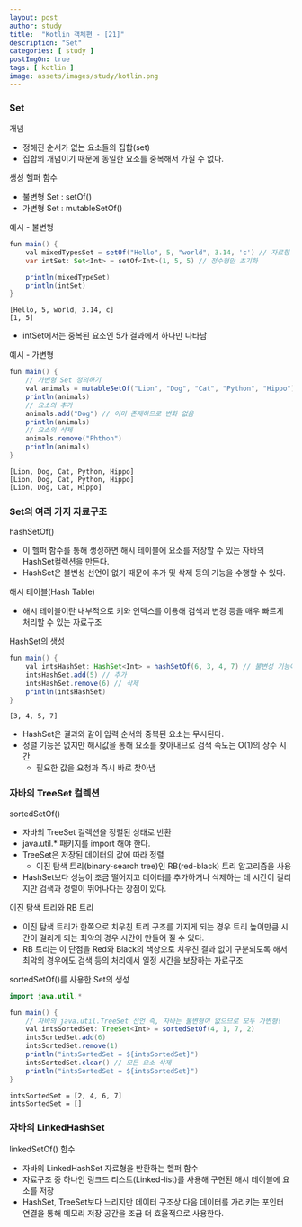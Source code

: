 ```yaml
---
layout: post
author: study
title:  "Kotlin 객체편 - [21]"
description: "Set"
categories: [ study ]
postImgOn: true
tags: [ kotlin ]
image: assets/images/study/kotlin.png
---
```


### Set

개념 
- 정해진 순서가 없는 요소들의 집합(set)
- 집합의 개념이기 때문에 동일한 요소를 중복해서 가질 수 없다.

생성 헬퍼 함수
- 불변형 Set : setOf()
- 가변형 Set : mutableSetOf()


예시 - 불변형
```java
fun main() {
    val mixedTypesSet = setOf("Hello", 5, "world", 3.14, 'c') // 자료형 혼합 초기화
    var intSet: Set<Int> = setOf<Int>(1, 5, 5) // 정수형만 초기화

    println(mixedTypeSet)
    println(intSet)
}
```
```
[Hello, 5, world, 3.14, c]
[1, 5]
```
- intSet에서는 중복된 요소인 5가 결과에서 하나만 나타남

예시 - 가변형
```java
fun main() {
    // 가변형 Set 정의하기
    val animals = mutableSetOf("Lion", "Dog", "Cat", "Python", "Hippo")
    println(animals)
    // 요소의 추가
    animals.add("Dog") // 이미 존재하므로 변화 없음
    println(animals)
    // 요소의 삭제
    animals.remove("Phthon")
    println(animals)
}
```
```
[Lion, Dog, Cat, Python, Hippo]
[Lion, Dog, Cat, Python, Hippo]
[Lion, Dog, Cat, Hippo]
```

### Set의 여러 가지 자료구조

hashSetOf()
- 이 헬퍼 함수를 통해 생성하면 해시 테이블에 요소를 저장할 수 있는 자바의 HashSet컬렉션을 만든다.
- HashSet은 불변성 선언이 없기 때문에 추가 및 삭제 등의 기능을 수행할 수 있다.

해시 테이블(Hash Table)
- 해시 테이블이란 내부적으로 키와 인덱스를 이용해 검색과 변경 등을 매우 빠르게 처리할 수 있는 자료구조

HashSet의 생성
```java
fun main() {
    val intsHashSet: HashSet<Int> = hashSetOf(6, 3, 4, 7) // 불변성 기능이 없음
    intsHashSet.add(5) // 추가
    intsHashSet.remove(6) // 삭제
    println(intsHashSet)
}
```
```
[3, 4, 5, 7]
```
- HashSet은 결과와 같이 입력 순서와 중복된 요소는 무시된다.
- 정렬 기능은 없지만 해시값을 통해 요소를 찾아내므로 검색 속도는 O(1)의 상수 시간
    - 필요한 값을 요청과 즉시 바로 찾아냄


### 자바의 TreeSet 컬렉션

sortedSetOf()
- 자바의 TreeSet 컬렉션을 정렬된 상태로 반환
- java.util.* 패키지를 import 해야 한다.
- TreeSet은 저장된 데이터의 값에 따라 정렬
    - 이진 탐색 트리(binary-search tree)인 RB(red-black) 트리 알고리즘을 사용
- HashSet보다 성능이 조금 떨어지고 데이터를 추가하거나 삭제하는 데 시간이 걸리지만 검색과 정렬이 뛰어나다는 장점이 있다.


이진 탐색 트리와 RB 트리
- 이진 탐색 트리가 한쪽으로 치우친 트리 구조를 가지게 되는 경우 트리 높이만큼 시간이 걸리게 되는 최악의 경우 시간이 만들어 질 수 있다.
- RB 트리는 이 단점을 Red와 Black의 색상으로 치우친 결과 없이 구분되도록 해서 최악의 경우에도 검색 등의 처리에서 일정 시간을 보장하는 자료구조

sortedSetOf()를 사용한 Set의 생성
```java
import java.util.*

fun main() {
    // 자바의 java.util.TreeSet 선언 즉, 자바는 불변형이 없으므로 모두 가변형!
    val intsSortedSet: TreeSet<Int> = sortedSetOf(4, 1, 7, 2)
    intsSortedSet.add(6)
    intsSortedSet.remove(1)
    println("intsSortedSet = ${intsSortedSet}")
    intsSortedSet.clear() // 모든 요소 삭제
    println("intsSortedSet = ${intsSortedSet}")
}
```
```
intsSortedSet = [2, 4, 6, 7]
intsSortedSet = []
```

### 자바의 LinkedHashSet
linkedSetOf() 함수
- 자바의 LinkedHashSet 자료형을 반환하는 헬퍼 함수
- 자료구조 중 하나인 링크드 리스트(Linked-list)를 사용해 구현된 해시 테이블에 요소를 저장
- HashSet, TreeSet보다 느리지만 데이터 구조상 다음 데이터를 가리키는 포인터 연결을 통해 메모리 저장 공간을 조금 더 효율적으로 사용한다.